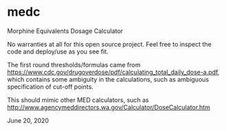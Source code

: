 # medc
Morphine Equivalents Dosage Calculator

No warranties at all for this open source project.  Feel free to inspect the code and deploy/use as you see fit.

The first round thresholds/formulas came from https://www.cdc.gov/drugoverdose/pdf/calculating_total_daily_dose-a.pdf, which contains some ambiguity in the calculations, such as ambiguous specification of cut-off points.

This should mimic other MED calculators, such as http://www.agencymeddirectors.wa.gov/Calculator/DoseCalculator.htm

June 20, 2020
